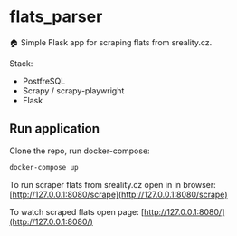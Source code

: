# flats_parser
🏠 Simple Flask app for scraping flats from sreality.cz.

Stack:
- PostfreSQL
- Scrapy / scrapy-playwright
- Flask


## Run application
Clone the repo, run docker-compose:

```bash
docker-compose up
```
To run scraper flats from sreality.cz open in in browser: [http://127.0.0.1:8080/scrape](http://127.0.0.1:8080/scrape)

To watch scraped flats open page: [http://127.0.0.1:8080/](http://127.0.0.1:8080/)
